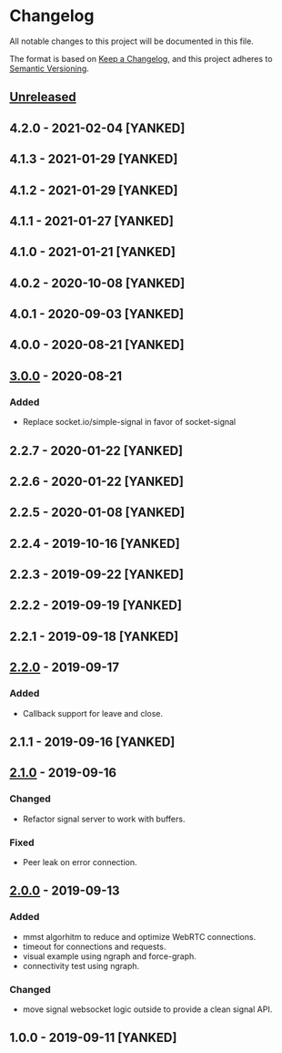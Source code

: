 # Changelog
All notable changes to this project will be documented in this file.

The format is based on [Keep a Changelog](https://keepachangelog.com/en/1.0.0/),
and this project adheres to [Semantic Versioning](https://semver.org/spec/v2.0.0.html).

## [Unreleased]

## 4.2.0 - 2021-02-04 [YANKED]

## 4.1.3 - 2021-01-29 [YANKED]

## 4.1.2 - 2021-01-29 [YANKED]

## 4.1.1 - 2021-01-27 [YANKED]

## 4.1.0 - 2021-01-21 [YANKED]

## 4.0.2 - 2020-10-08 [YANKED]

## 4.0.1 - 2020-09-03 [YANKED]

## 4.0.0 - 2020-08-21 [YANKED]

## [3.0.0] - 2020-08-21
### Added
- Replace socket.io/simple-signal in favor of socket-signal

## 2.2.7 - 2020-01-22 [YANKED]

## 2.2.6 - 2020-01-22 [YANKED]

## 2.2.5 - 2020-01-08 [YANKED]

## 2.2.4 - 2019-10-16 [YANKED]

## 2.2.3 - 2019-09-22 [YANKED]

## 2.2.2 - 2019-09-19 [YANKED]

## 2.2.1 - 2019-09-18 [YANKED]

## [2.2.0] - 2019-09-17
### Added
- Callback support for leave and close.

## 2.1.1 - 2019-09-16 [YANKED]

## [2.1.0] - 2019-09-16
### Changed
- Refactor signal server to work with buffers.

### Fixed
- Peer leak on error connection.

## [2.0.0] - 2019-09-13
### Added
- mmst algorhitm to reduce and optimize WebRTC connections.
- timeout for connections and requests.
- visual example using ngraph and force-graph.
- connectivity test using ngraph.

### Changed
- move signal websocket logic outside to provide a clean signal API.

## 1.0.0 - 2019-09-11 [YANKED]
[Unreleased]: https://github.com/geut/discovery-swarm-webrtc/compare/v4.2.0...HEAD
[3.0.0]: https://github.com/geut/discovery-swarm-webrtc/compare/v2.2.7...v3.0.0
[2.2.0]: https://github.com/geut/discovery-swarm-webrtc/compare/v2.1.1...v2.2.0
[2.1.0]: https://github.com/geut/discovery-swarm-webrtc/compare/v2.0.0...v2.1.0
[2.0.0]: https://github.com/geut/discovery-swarm-webrtc/compare/v1.0.0...v2.0.0
